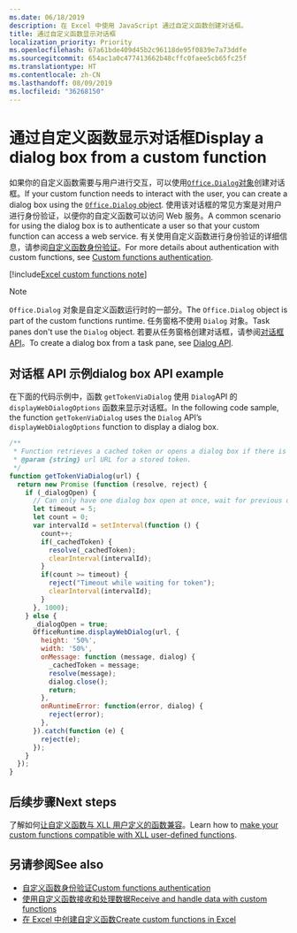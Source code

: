 ```yaml
---
ms.date: 06/18/2019
description: 在 Excel 中使用 JavaScript 通过自定义函数创建对话框。
title: 通过自定义函数显示对话框
localization_priority: Priority
ms.openlocfilehash: 67a61bde409d45b2c96118de95f0839e7a73ddfe
ms.sourcegitcommit: 654ac1a0c477413662b48cffc0faee5cb65fc25f
ms.translationtype: HT
ms.contentlocale: zh-CN
ms.lasthandoff: 08/09/2019
ms.locfileid: "36268150"
---
```

# <a name="display-a-dialog-box-from-a-custom-function"></a><span data-ttu-id="2b0da-103">通过自定义函数显示对话框</span><span class="sxs-lookup"><span data-stu-id="2b0da-103">Display a dialog box from a custom function</span></span>

<span data-ttu-id="2b0da-104">如果你的自定义函数需要与用户进行交互，可以使用[`Office.Dialog`对象](/javascript/api/office-runtime/officeruntime.dialog)创建对话框。</span><span class="sxs-lookup"><span data-stu-id="2b0da-104">If your custom function needs to interact with the user, you can create a dialog box using the [`Office.Dialog` object](/javascript/api/office-runtime/officeruntime.dialog).</span></span> <span data-ttu-id="2b0da-105">使用该对话框的常见方案是对用户进行身份验证，以便你的自定义函数可以访问 Web 服务。</span><span class="sxs-lookup"><span data-stu-id="2b0da-105">A common scenario for using the dialog box is to authenticate a user so that your custom function can access a web service.</span></span> <span data-ttu-id="2b0da-106">有关使用自定义函数进行身份验证的详细信息，请参阅[自定义函数身份验证](./custom-functions-authentication.md)。</span><span class="sxs-lookup"><span data-stu-id="2b0da-106">For more details about authentication with custom functions, see [Custom functions authentication](./custom-functions-authentication.md).</span></span>

[!include[Excel custom functions note](../includes/excel-custom-functions-note.md)]

>[!NOTE]
> <span data-ttu-id="2b0da-107">`Office.Dialog` 对象是自定义函数运行时的一部分。</span><span class="sxs-lookup"><span data-stu-id="2b0da-107">The `Office.Dialog` object is part of the custom functions runtime.</span></span> <span data-ttu-id="2b0da-108">任务窗格不使用 `Dialog` 对象。</span><span class="sxs-lookup"><span data-stu-id="2b0da-108">Task panes don't use the `Dialog` object.</span></span> <span data-ttu-id="2b0da-109">若要从任务窗格创建对话框，请参阅[对话框 API](/office/dev/add-ins/develop/dialog-api-in-office-add-ins)。</span><span class="sxs-lookup"><span data-stu-id="2b0da-109">To create a dialog box from a task pane, see [Dialog API](/office/dev/add-ins/develop/dialog-api-in-office-add-ins).</span></span>

## <a name="dialog-box-api-example"></a><span data-ttu-id="2b0da-110">对话框 API 示例</span><span class="sxs-lookup"><span data-stu-id="2b0da-110">dialog box API example</span></span>

<span data-ttu-id="2b0da-111">在下面的代码示例中，函数 `getTokenViaDialog` 使用 `Dialog`API 的 `displayWebDialogOptions` 函数来显示对话框。</span><span class="sxs-lookup"><span data-stu-id="2b0da-111">In the following code sample, the function `getTokenViaDialog` uses the `Dialog` API’s `displayWebDialogOptions` function to display a dialog box.</span></span>

```js
/**
 * Function retrieves a cached token or opens a dialog box if there is no saved token. Note that this is not a sufficient example of authentication but is intended to show the capabilities of the Dialog object.
 * @param {string} url URL for a stored token.
 */
function getTokenViaDialog(url) {
  return new Promise (function (resolve, reject) {
    if (_dialogOpen) {
      // Can only have one dialog box open at once, wait for previous dialog box's token
      let timeout = 5;
      let count = 0;
      var intervalId = setInterval(function () {
        count++;
        if(_cachedToken) {
          resolve(_cachedToken);
          clearInterval(intervalId);
        }
        if(count >= timeout) {
          reject("Timeout while waiting for token");
          clearInterval(intervalId);
        }
      }, 1000);
    } else {
      _dialogOpen = true;
      OfficeRuntime.displayWebDialog(url, {
        height: '50%',
        width: '50%',
        onMessage: function (message, dialog) {
          _cachedToken = message;
          resolve(message);
          dialog.close();
          return;
        },
        onRuntimeError: function(error, dialog) {
          reject(error);
        },
      }).catch(function (e) {
        reject(e);
      });
    }
  });
}
```

## <a name="next-steps"></a><span data-ttu-id="2b0da-112">后续步骤</span><span class="sxs-lookup"><span data-stu-id="2b0da-112">Next steps</span></span>
<span data-ttu-id="2b0da-113">了解如何[让自定义函数与 XLL 用户定义的函数兼容](make-custom-functions-compatible-with-xll-udf.md)。</span><span class="sxs-lookup"><span data-stu-id="2b0da-113">Learn how to [make your custom functions compatible with XLL user-defined functions](make-custom-functions-compatible-with-xll-udf.md).</span></span>

## <a name="see-also"></a><span data-ttu-id="2b0da-114">另请参阅</span><span class="sxs-lookup"><span data-stu-id="2b0da-114">See also</span></span>

* [<span data-ttu-id="2b0da-115">自定义函数身份验证</span><span class="sxs-lookup"><span data-stu-id="2b0da-115">Custom functions authentication</span></span>](custom-functions-authentication.md)
* [<span data-ttu-id="2b0da-116">使用自定义函数接收和处理数据</span><span class="sxs-lookup"><span data-stu-id="2b0da-116">Receive and handle data with custom functions</span></span>](custom-functions-web-reqs.md)
* [<span data-ttu-id="2b0da-117">在 Excel 中创建自定义函数</span><span class="sxs-lookup"><span data-stu-id="2b0da-117">Create custom functions in Excel</span></span>](custom-functions-overview.md)
